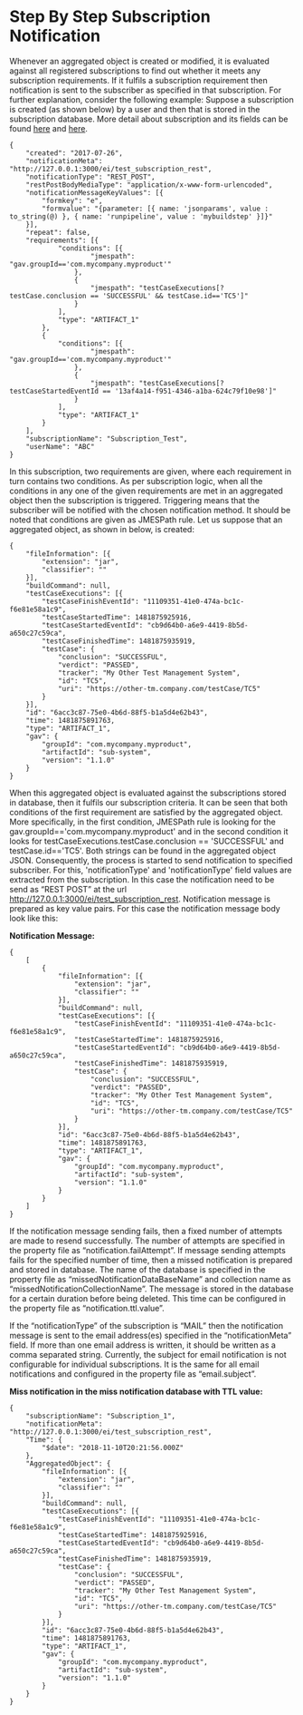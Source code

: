 # Step By Step Subscription Notification

Whenever an aggregated object is created or modified, it is evaluated against 
all registered subscriptions to find out whether it meets any subscription 
requirements. If it fulfils a subscription requirement then notification is 
sent to the subscriber as specified in that subscription. For further explanation, 
consider the following example:
Suppose a subscription is created (as shown below) by a user and then that is 
stored in the subscription database.
More detail about subscription and its fields can be found [here](https://github.com/eiffel-community/eiffel-intelligence/blob/master/wiki/Subscription-API.md) 
and [here](https://github.com/eiffel-community/eiffel-intelligence-frontend/blob/master/wiki/Add-Subscription.md).

    {
        "created": "2017-07-26",
        "notificationMeta": "http://127.0.0.1:3000/ei/test_subscription_rest",
        "notificationType": "REST_POST",
        "restPostBodyMediaType": "application/x-www-form-urlencoded",
        "notificationMessageKeyValues": [{
            "formkey": "e",
            "formvalue": "{parameter: [{ name: 'jsonparams', value : to_string(@) }, { name: 'runpipeline', value : 'mybuildstep' }]}"
        }],
        "repeat": false,
        "requirements": [{
                "conditions": [{
                        "jmespath": "gav.groupId=='com.mycompany.myproduct'"
                    },
                    {
                        "jmespath": "testCaseExecutions[?testCase.conclusion == 'SUCCESSFUL' && testCase.id=='TC5']"
                    }
                ],
                "type": "ARTIFACT_1"
            },
            {
                "conditions": [{
                        "jmespath": "gav.groupId=='com.mycompany.myproduct'"
                    },
                    {
                        "jmespath": "testCaseExecutions[?testCaseStartedEventId == '13af4a14-f951-4346-a1ba-624c79f10e98']"
                    }
                ],
                "type": "ARTIFACT_1"
            }
        ],
        "subscriptionName": "Subscription_Test",
        "userName": "ABC" 
    }


In this subscription, two requirements are given, where each requirement in turn 
contains two conditions. As per subscription logic, when all the conditions in 
any one of the given requirements are met in an aggregated object then the 
subscription is triggered. Triggering means that the subscriber will be notified 
with the chosen notification method. It should be noted that conditions are given 
as JMESPath rule. Let us suppose that an aggregated object, as shown in below, 
is created: 

    {
        "fileInformation": [{
            "extension": "jar",
            "classifier": ""
        }],
        "buildCommand": null,
        "testCaseExecutions": [{
            "testCaseFinishEventId": "11109351-41e0-474a-bc1c-f6e81e58a1c9",
            "testCaseStartedTime": 1481875925916,
            "testCaseStartedEventId": "cb9d64b0-a6e9-4419-8b5d-a650c27c59ca",
            "testCaseFinishedTime": 1481875935919,
            "testCase": {
                "conclusion": "SUCCESSFUL",
                "verdict": "PASSED",
                "tracker": "My Other Test Management System",
                "id": "TC5",
                "uri": "https://other-tm.company.com/testCase/TC5"
            }
        }],
        "id": "6acc3c87-75e0-4b6d-88f5-b1a5d4e62b43",
        "time": 1481875891763,
        "type": "ARTIFACT_1",
        "gav": {
            "groupId": "com.mycompany.myproduct",
            "artifactId": "sub-system",
            "version": "1.1.0"
        }
    }


When this aggregated object is evaluated against the subscriptions stored in 
database, then it fulfils our subscription criteria. It can be seen that both 
conditions of the first requirement are satisfied by the aggregated object. 
More specifically, in the first condition, JMESPath rule is looking for the 
gav.groupId=='com.mycompany.myproduct' and in the second condition it looks for 
testCaseExecutions.testCase.conclusion == 'SUCCESSFUL' and testCase.id=='TC5'. 
Both strings can be found in the aggregated object JSON. Consequently, the 
process is started to send notification to specified subscriber. For this, 
'notificationType' and 'notificationType' field values are extracted from the 
subscription. In this case the notification need to be send as “REST POST” at 
the url http://127.0.0.1:3000/ei/test_subscription_rest. Notification message 
is prepared as key value pairs. For this case the notification message body 
look like this:

**Notification Message:**

    {   
        [
            {
                "fileInformation": [{
                    "extension": "jar",
                    "classifier": ""
                }],
                "buildCommand": null,
                "testCaseExecutions": [{
                    "testCaseFinishEventId": "11109351-41e0-474a-bc1c-f6e81e58a1c9",
                    "testCaseStartedTime": 1481875925916,
                    "testCaseStartedEventId": "cb9d64b0-a6e9-4419-8b5d-a650c27c59ca",
                    "testCaseFinishedTime": 1481875935919,
                    "testCase": {
                        "conclusion": "SUCCESSFUL",
                        "verdict": "PASSED",
                        "tracker": "My Other Test Management System",
                        "id": "TC5",
                        "uri": "https://other-tm.company.com/testCase/TC5"
                    }
                }],
                "id": "6acc3c87-75e0-4b6d-88f5-b1a5d4e62b43",
                "time": 1481875891763,
                "type": "ARTIFACT_1",
                "gav": {
                    "groupId": "com.mycompany.myproduct",
                    "artifactId": "sub-system",
                    "version": "1.1.0"
                }
            }
        ]
    }

If the notification message sending fails, then a fixed number of attempts are 
made to resend successfully. The number of attempts are specified in the 
property file as “notification.failAttempt”. If message sending attempts fails 
for the specified number of time, then a missed notification is prepared and 
stored in database. The name of the database is specified in the property file 
as “missedNotificationDataBaseName” and collection name as 
“missedNotificationCollectionName”. The message is stored in the database for 
a certain duration before being deleted. This time can be configured in the 
property file as “notification.ttl.value”.

If the “notificationType” of the subscription is “MAIL” then the notification 
message is sent to the email address(es) specified in the “notificationMeta” 
field. If more than one email address is written, it should be written as a 
comma separated string. Currently, the subject for email notification is not 
configurable for individual subscriptions. It is the same for all email 
notifications and configured in the property file as “email.subject”.

**Miss notification in the miss notification database with TTL value:**

    {
        "subscriptionName": "Subscription_1",
        "notificationMeta": "http://127.0.0.1:3000/ei/test_subscription_rest",
        "Time": {
            "$date": "2018-11-10T20:21:56.000Z"
        },
        "AggregatedObject": {
            "fileInformation": [{
                "extension": "jar",
                "classifier": ""
            }],
            "buildCommand": null,
            "testCaseExecutions": [{
                "testCaseFinishEventId": "11109351-41e0-474a-bc1c-f6e81e58a1c9",
                "testCaseStartedTime": 1481875925916,
                "testCaseStartedEventId": "cb9d64b0-a6e9-4419-8b5d-a650c27c59ca",
                "testCaseFinishedTime": 1481875935919,
                "testCase": {
                    "conclusion": "SUCCESSFUL",
                    "verdict": "PASSED",
                    "tracker": "My Other Test Management System",
                    "id": "TC5",
                    "uri": "https://other-tm.company.com/testCase/TC5"
                }
            }],
            "id": "6acc3c87-75e0-4b6d-88f5-b1a5d4e62b43",
            "time": 1481875891763,
            "type": "ARTIFACT_1",
            "gav": {
                "groupId": "com.mycompany.myproduct",
                "artifactId": "sub-system",
                "version": "1.1.0"
            }
        }
    }
